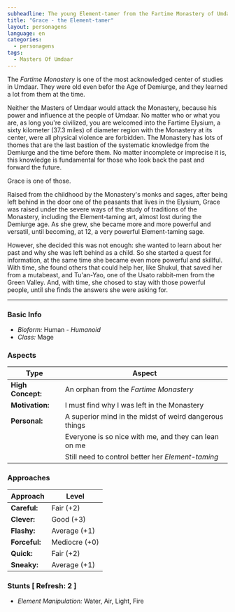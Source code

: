 ```yaml
---
subheadline: The young Element-tamer from the Fartime Monastery of Umdaar
title: "Grace - the Element-tamer"
layout: personagens
language: en
categories:
  - personagens
tags:
  - Masters Of Umdaar 
---
```


The _Fartime Monastery_ is one of the most acknowledged center of studies in Umdaar. They were old even befor the Age of Demiurge, and they learned a lot from them at the time.

Neither the Masters of Umdaar would attack the Monastery, because his power and influence at the people of Umdaar. No matter who or what you are, as long you're civilized, you are welcomed into the Fartime Elysium, a sixty kilometer (37.3 miles)  of diameter region with the Monastery at its center, were all physical violence are forbidden. The Monastery has lots of thomes that are the last bastion of the systematic knowledge from the Demiurge and the time before them. No matter incomplete or imprecise it is, this knowledge is fundamental for those who look back the past and forward the future.

Grace is one of those.

Raised from the childhood by the Monastery's monks and sages, after being left behind in the door one of the peasants that lives in the Elysium, Grace was raised under the severe ways of the study of traditions of the Monastery, including the Element-taming art, almost lost during the Demiurge age. As she grew, she became more and more powerful and versatil, until becoming, at 12, a very powerful Element-taming sage.

However, she decided this was not enough: she wanted to learn about her past and why she was left behind as a child. So she started a quest for information, at the same time she became even more powerful and skillful. With time, she found others  that could help her, like Shukul, that saved her from a mutabeast, and Tu'an-Yao, one of the Usato rabbit-men from the Green Valley. And, with time, she chosed to stay with those powerful people, until she finds the answers she were asking for.

---

### Basic Info

+ _Bioform:_ Human - _Humanoid_
+ _Class:_ Mage

### Aspects

| **Type**          | **Aspect**                                                              |
|-------------------|-------------------------------------------------------------------------|
| __High Concept:__ | An orphan from the _Fartime Monastery_                                  |
| __Motivation:__   | I must find why I was left in the Monastery                             |
| __Personal:__     | A superior mind in the midst of weird dangerous things                  |
|                   | Everyone is so nice with me, and they can lean on me                    |
|                   | Still need to control better her _Element-taming_                       |

### Approaches

| **Approach**    | **Level**     |
|-----------------|---------------|
| __Careful:__    | Fair (+2)     |
| __Clever:__     | Good (+3)     |
| __Flashy:__     | Average (+1)  |
| __Forceful:__   | Mediocre (+0) |
| __Quick:__      | Fair (+2)     |
| __Sneaky:__     | Average (+1)  |

### Stunts [ Refresh: 2 ]

+ _Element Manipulation:_ Water, Air, Light, Fire
